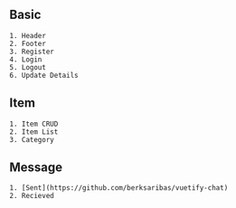## Basic
	1. Header
	2. Footer
	3. Register
	4. Login
	5. Logout
	6. Update Details

## Item
	1. Item CRUD
	2. Item List
	3. Category

## Message
	1. [Sent](https://github.com/berksaribas/vuetify-chat)
	2. Recieved

